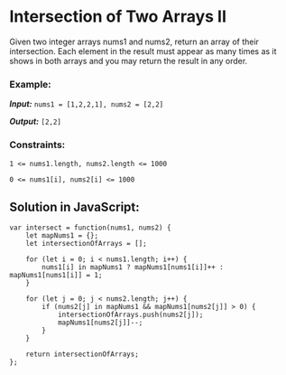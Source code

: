 # Intersection of Two Arrays II

Given two integer arrays nums1 and nums2, return an array of their intersection. Each element in the result must appear as many times as it shows in both arrays and you may return the result in any order.

### Example:

**_Input:_** `nums1 = [1,2,2,1], nums2 = [2,2]`

**_Output:_** `[2,2]`

### Constraints:

`1 <= nums1.length, nums2.length <= 1000`

`0 <= nums1[i], nums2[i] <= 1000`


## Solution in JavaScript:

```
var intersect = function(nums1, nums2) {
    let mapNums1 = {};
    let intersectionOfArrays = [];
    
    for (let i = 0; i < nums1.length; i++) {
        nums1[i] in mapNums1 ? mapNums1[nums1[i]]++ : mapNums1[nums1[i]] = 1;
    }
    
    for (let j = 0; j < nums2.length; j++) {
        if (nums2[j] in mapNums1 && mapNums1[nums2[j]] > 0) {
            intersectionOfArrays.push(nums2[j]);
            mapNums1[nums2[j]]--;
        }
    }
    
    return intersectionOfArrays;
};
```
